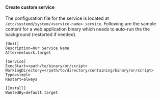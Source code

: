 #### Create custom service
The configuration file for the service is located at `/etc/systemd/system/<service-name>.service`.
Following are the sample content for a web application binary which needs to auto-run
the the background (restarted if needed).

```
[Unit]
Description=Our Service Name
After=network.target

[Service]
ExecStart=<path/to/binary/or/script>
WorkingDirectory=</path/to/directory/containing/binary/or/script>
Type=simple
Restart=always

[Install]
WantedBy=default.target
```